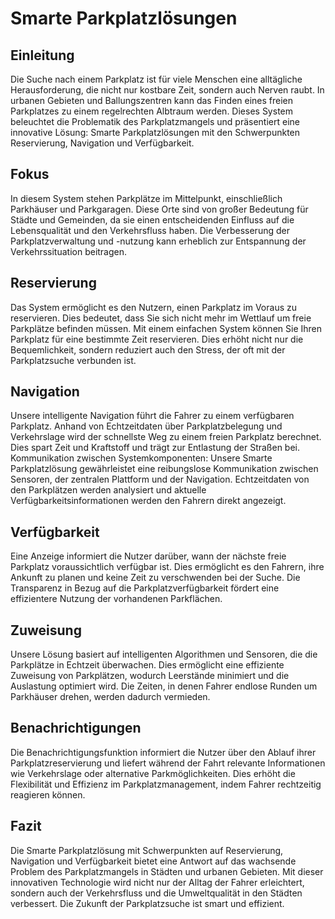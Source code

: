 # Smarte Parkplatzlösungen 

## Einleitung

Die Suche nach einem Parkplatz ist für viele Menschen eine alltägliche Herausforderung, die nicht nur kostbare Zeit, sondern auch Nerven raubt. In urbanen Gebieten und Ballungszentren kann das Finden eines freien Parkplatzes zu einem regelrechten Albtraum werden. Dieses System beleuchtet die Problematik des Parkplatzmangels und präsentiert eine innovative Lösung: Smarte Parkplatzlösungen mit den Schwerpunkten Reservierung, Navigation und Verfügbarkeit.

## Fokus

In diesem System stehen Parkplätze im Mittelpunkt, einschließlich Parkhäuser und Parkgaragen. Diese Orte sind von großer Bedeutung für Städte und Gemeinden, da sie einen entscheidenden Einfluss auf die Lebensqualität und den Verkehrsfluss haben. Die Verbesserung der Parkplatzverwaltung und -nutzung kann erheblich zur Entspannung der Verkehrssituation beitragen.

## Reservierung

Das System ermöglicht es den Nutzern, einen Parkplatz im Voraus zu reservieren. Dies bedeutet, dass Sie sich nicht mehr im Wettlauf um freie Parkplätze befinden müssen. Mit einem einfachen System können Sie Ihren Parkplatz für eine bestimmte Zeit reservieren. Dies erhöht nicht nur die Bequemlichkeit, sondern reduziert auch den Stress, der oft mit der Parkplatzsuche verbunden ist.

## Navigation

Unsere intelligente Navigation führt die Fahrer zu einem verfügbaren Parkplatz. Anhand von Echtzeitdaten über Parkplatzbelegung und Verkehrslage wird der schnellste Weg zu einem freien Parkplatz berechnet. Dies spart Zeit und Kraftstoff und trägt zur Entlastung der Straßen bei.
Kommunikation zwischen Systemkomponenten:
Unsere Smarte Parkplatzlösung gewährleistet eine reibungslose Kommunikation zwischen Sensoren, der zentralen Plattform und der Navigation. Echtzeitdaten von den Parkplätzen werden analysiert und aktuelle Verfügbarkeitsinformationen werden den Fahrern direkt angezeigt.

## Verfügbarkeit

Eine Anzeige informiert die Nutzer darüber, wann der nächste freie Parkplatz voraussichtlich verfügbar ist. Dies ermöglicht es den Fahrern, ihre Ankunft zu planen und keine Zeit zu verschwenden bei der Suche. Die Transparenz in Bezug auf die Parkplatzverfügbarkeit fördert eine effizientere Nutzung der vorhandenen Parkflächen.

## Zuweisung

Unsere Lösung basiert auf intelligenten Algorithmen und Sensoren, die die Parkplätze in Echtzeit überwachen. Dies ermöglicht eine effiziente Zuweisung von Parkplätzen, wodurch Leerstände minimiert und die Auslastung optimiert wird. Die Zeiten, in denen Fahrer endlose Runden um Parkhäuser drehen, werden dadurch vermieden.

## Benachrichtigungen

Die Benachrichtigungsfunktion informiert die Nutzer über den Ablauf ihrer Parkplatzreservierung und liefert während der Fahrt relevante Informationen wie Verkehrslage oder alternative Parkmöglichkeiten. Dies erhöht die Flexibilität und Effizienz im Parkplatzmanagement, indem Fahrer rechtzeitig reagieren können.

## Fazit

Die Smarte Parkplatzlösung mit Schwerpunkten auf Reservierung, Navigation und Verfügbarkeit bietet eine Antwort auf das wachsende Problem des Parkplatzmangels in Städten und urbanen Gebieten. Mit dieser innovativen Technologie wird nicht nur der Alltag der Fahrer erleichtert, sondern auch der Verkehrsfluss und die Umweltqualität in den Städten verbessert. Die Zukunft der Parkplatzsuche ist smart und effizient.
